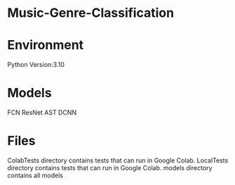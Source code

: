 # Music-Genre-Classification

# Environment
Python Version:3.10

# Models
FCN
ResNet
AST
DCNN

# Files
ColabTests directory contains tests that can run in Google Colab.
LocalTests directory contains tests that can run in Google Colab.
models directory contains all models
